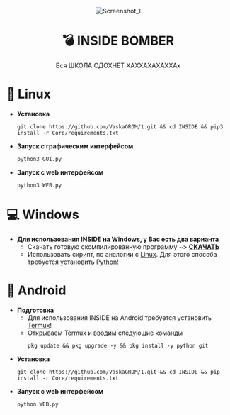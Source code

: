 <div align="center">

![Screenshot_1](https://telegra.ph/file/c87fdb1c5faad4ee53050.png)

# 💣 INSIDE BOMBER

Вся ШКОЛА СДОХНЕТ ХАХХАХАХАХХАх

</div>

# 🐧 Linux
- **Установка**
  ```
  git clone https://github.com/VaskaGROM/1.git && cd INSIDE && pip3 install -r Core/requirements.txt
  ```
- **Запуск с графическим интерфейсом**
  ```
  python3 GUI.py
  ```
- **Запуск с web интерфейсом**
  ```
  python3 WEB.py
  ```

# 💻 Windows
- **Для использования INSIDE на Windows, у Вас есть два варианта**
  - Скачать готовую скомпилированную программу ~> **[СКАЧАТЬ](https://github.com/A-KTO-Tbl/INSIDE/releases/download/1.07/INSIDE.1.07.exe)**
  - Использовать скрипт, по аналогии с [Linux](#-linux). Для этого способа требуется установить [Python](https://www.python.org)!

# 📱 Android
- **Подготовка**
  - Для использования INSIDE на Android требуется установить [Termux](https://github.com/termux/termux-app/releases)!
  - Открываем Termux и вводим следующие команды
      ```
      pkg update && pkg upgrade -y && pkg install -y python git
      ```
- **Установка**
  ```
  git clone https://github.com/VaskaGROM/1.git && cd INSIDE && pip install -r Core/requirements.txt
  ```
- **Запуск с web интерфейсом**
  ```
  python WEB.py
  ```

